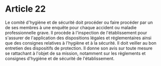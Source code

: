 # Article 22

Le comité d'hygiène et de sécurité doit procéder ou faire procéder par un de ses membres à une enquête pour chaque accident ou maladie professionnelle grave. Il procède à l'inspection de l'établissement pour s'assurer de l'application des dispositions légales et réglementaires ainsi que des consignes relatives à l'hygiène et à la sécurité. Il doit veiller au bon entretien des dispositifs de protection. Il donne son avis sur toute mesure se rattachant à l'objet de sa mission, notamment sur les règlements et consignes d'hygiène et de sécurité de l'établissement.
